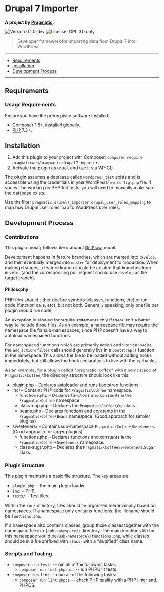 # Drupal 7 Importer

__A project by [Pragmatic](https://pragmatic.agency).__

<p>
  <img alt="Version 0.1.0-dev" src="https://img.shields.io/badge/version-0.1.0--dev-blue.svg?cacheSeconds=86400" />
  <img alt="License: GPL 3.0 only" src="https://img.shields.io/badge/License-GPL--3.0--only-yellow.svg" />
</p>

> Developer framework for importing data from Drupal 7 into WordPress.

---

* [Requirements](#requirements)
* [Installation](#installation)
* [Development Process](#development-process)

---

## Requirements
### Usage Requirements
Ensure you have the prerequisite software installed:

* [Composer](https://getcomposer.org/) 1.8+, installed globally.
* [PHP](https://php.net/) 7.3+.


## Installation

1. Add this plugin to your project with Composer: `composer require pragmaticweb/pragmatic-drupal7-importer`.
1. Activate the plugin as usual, and use it via WP-CLI.

The plugin assumes a database called `wordpress_test` exists and is accessible using the credentials in your WordPress' `wp-config.php` file. If you will be working on PHPUnit tests, you will need to manually make sure the database exists.

Use the filter `pragmatic.drupal7_importer.drupal_user_roles_mapping` to map how Drupal user roles map to WordPress user roles.

## Development Process
### Contributions

This plugin mostly follows the standard [Git Flow](http://jeffkreeftmeijer.com/2010/why-arent-you-using-git-flow/) model.

Development happens in feature branches, which are merged into `develop`, and then eventually merged into `master` for deployment to production. When making changes, a feature branch should be created that branches from `develop` (and the corresponding pull request should use `develop` as the target branch).

#### Philosophy

PHP files should either declare symbols (classes, functions, etc) or run code (function calls, etc), but not both. Generally speaking, only one file per plugin should run code.

An exception is allowed for require statements only if there isn't a better way to include those files. As an example, a namespace file may require the namespace file for sub-namespaces, since PHP doesn't have a way to autoload namespaced functions.

For namespaced functions which are primarily action and filter callbacks, the `add_action/filter` calls should generally live in a `bootstrap()` function in the namespace. This allows the file to be loaded without adding hooks immediately, but still allows the hook declarations to live with the callbacks.

As an example, for a plugin called "pragmatic-coffee" with a namespace of `Pragmatic\Coffee`, the directory structure should look like this:

- plugin.php – Declares autoloader and runs bootstrap functions.
- inc/ – Contains PHP code for `Pragmatic\Coffee` namespace.
  - functions.php – Declares functions and constants in the `Pragmatic\Coffee` namespace.
  - class-cup.php – Declares the `Pragmatic\Coffee\Cup` class.
  - beans.php – Declares functions and constants in the `Pragmatic\Coffee\Beans` namespace. (Good approach for simpler plugins)
- sweeteners/ – Contains sub-namespace `Pragmatic\Coffee\Sweeteners`. (Good approach for larger plugins)
  - functions.php – Declares functions and constants in the `Pragmatic\Coffee\Sweeteners` namespace.
  - class-sugar.php – Declares the `Pragmatic\Coffee\Sweeteners\Sugar` class.

### Plugin Structure
This plugin maintains a basic file structure. The key areas are:

* `plugin.php` – The main plugin loader.
* `inc/` – PHP.
* `tests/` – Test files.

Within the `inc/` directory, files should be organised hierarchically based on namespaces. If a namespace only contains functions, the filename should be `functions.php`.

If a namespace also contains classes, group those classes together with the namespace file in a `{sub-namespace}/` directory. The main functions file for this namespace would be`{sub-namespace}/functions.php`, while classes should be in a file prefixed with `class-` with a "slugified" class name.

### Scripts and Tooling

* `composer run tests` -- run all of the following tasks:
	* `composer run test:phpunit` -- run PHPUnit tests.
* `composer run lint` -- crun all of the following tasks:
	* `composer run lint:phpcs` -- check PHP quality with a PHP linter and, PHPCS.

